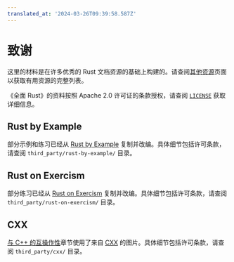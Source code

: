 ```yaml
---
translated_at: '2024-03-26T09:39:58.587Z'
---
```


# 致谢

这里的材料是在许多优秀的 Rust 文档资源的基础上构建的。请查阅[其他资源](other-resources.md)页面以获取有用资源的完整列表。

《全面 Rust》的资料按照 Apache 2.0 许可证的条款授权，请查阅
[`LICENSE`](https://github.com/google/comprehensive-rust/blob/main/LICENSE) 获取
详细信息。

## Rust by Example

部分示例和练习已经从 [Rust by Example](https://doc.rust-lang.org/rust-by-example/) 复制并改编。具体细节包括许可条款，请查阅 `third_party/rust-by-example/` 目录。

## Rust on Exercism

部分练习已经从 [Rust on Exercism](https://exercism.org/tracks/rust) 复制并改编。具体细节包括许可条款，请查阅 `third_party/rust-on-exercism/` 目录。

## CXX

[与 C++ 的互操作性](android/interoperability/cpp.md)章节使用了来自 [CXX](https://cxx.rs/) 的图片。具体细节包括许可条款，请查阅 `third_party/cxx/` 目录。
